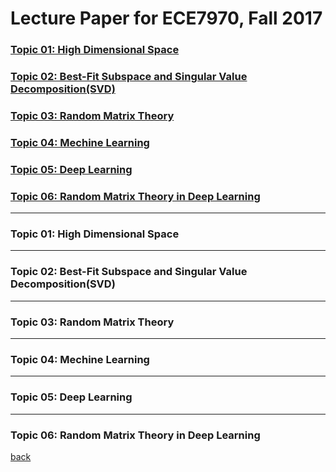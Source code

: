 # Lecture Paper for ECE7970, Fall 2017


### [Topic 01: High Dimensional Space](#1)

### [Topic 02: Best-Fit Subspace and Singular Value Decomposition(SVD)](#2)

### [Topic 03: Random Matrix Theory](#3)

### [Topic 04: Mechine Learning](#4)

### [Topic 05: Deep Learning](#5)

### [Topic 06: Random Matrix Theory in Deep Learning](#6)

---
 <h3 id="1">
 Topic 01: High Dimensional Space
 </h3>

---

 <h3 id="2">
 Topic 02: Best-Fit Subspace and Singular Value Decomposition(SVD)
 </h3>
 
---

 <h3 id="3">
 Topic 03: Random Matrix Theory
 </h3>
 
---

 <h3 id="4">
 Topic 04: Mechine Learning
 </h3>
 
---

 <h3 id="5">
 Topic 05: Deep Learning
 </h3>
 
---

 <h3 id="6">
 Topic 06: Random Matrix Theory in Deep Learning
 </h3>


[back](./)
